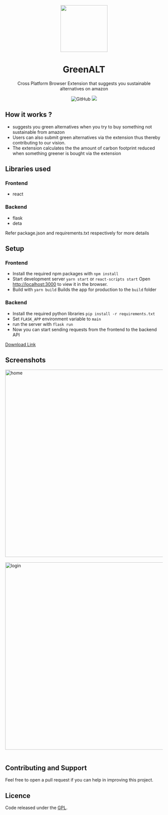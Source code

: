 <div align="center"><img width="150" src="assets/logo.png" /></div>
<h1 align="center">GreenALT</h1>
<p align="center">Cross Platform Browser Extension that suggests you sustainable alternatives on amazon</p>
<div align="center">
  <img alt="GitHub" src="https://img.shields.io/github/license/mdb571/tuplesquad?style=flat-square">
<a href="https://hits.seeyoufarm.com"><img src="https://hits.seeyoufarm.com/api/count/incr/badge.svg?url=https%3A%2F%2Fgithub.com%2Fmdb571%2Fthreadunni&count_bg=%2379C83D&title_bg=%23555555&icon=&icon_color=%23E7E7E7&title=hits&edge_flat=true"/></a>
</div>
<!-- <h3 align="center">Made by <a href="https://github.com/mdb571">@mdb571⚡</a> & <a href="https://github.com/bmnidhin">@bmnidhin:rocket:</a></h3> -->

## How it works ?
-  <Insert Name> suggests you green alternatives when you try to buy something not sustainable from amazon
- Users can also submit green alternatives via the extension thus thereby contributing to our vision.
- The extension calculates the the amount of carbon footprint reduced when something greener is bought via the extension

## Libraries used
### Frontend
- react
  
### Backend
- flask 
- deta

Refer package.json and requirements.txt respectively for more details

## Setup
### Frontend
- Install the required npm packages with `npm install`
- Start development server `yarn start` or `react-scripts start`
  Open [http://localhost:3000](http://localhost:3000) to view it in the browser.
- Build with `yarn build`
  Builds the app for production to the `build` folder 
  
### Backend 
- Install the required python libraries `pip install -r requirements.txt`
- Set `FLASK_APP` environment variable to `main`
- run the server with `flask run`
- Now you can start sending requests from the frontend to the backend API

[Download Link](https://threadunni.tech) 
## Screenshots

<div>
  <img width="600" src="assets/home.png" alt="home" />
</div>
<br/>


<div>
  <img width="600" src="assets/login.png" alt="login" />
</div>
<br/>


## Contributing and Support

Feel free to open a pull request if you can help in improving this project.


## Licence

Code released under the [GPL](LICENSE).
